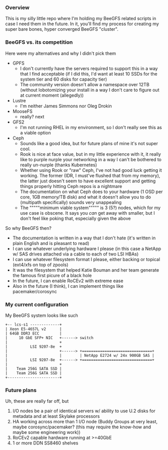 ### Overview
This is my silly little repo where I'm holding my BeeGFS related scripts in case I need them in the future. In it, you'll find my process for creating my super bare bones, hyper converged BeeGFS "cluster".

### BeeGFS vs. its competition
Here were my alternatives and why I didn't pick them
- GPFS
  - I don't currently have the servers required to support this in a way that I find acceptable (if I did this, I'd want at least 10 SSDs for the system tier and 60 disks for capacity tier)
  - The community version doesn't allow a namespace over 12TB (without lobotomizing your install in a way I don't care to figure out at current moment (allegedly))
- Lustre
  - I'm neither James Simmons nor Oleg Drokin
- MooseFS
  - really? next
- GFS2
  - I'm not running RHEL in my environment, so I don't really see this as a viable option
- Ceph
  - Sounds like a good idea, but for future plans of mine it's not super cool.
  - Rook is nice at face value, but in my little experience with it, it really like to purple nurple your networking in a way I can't be bothered to really un-nurple (thanks Kubernetes)
  - Whether using Rook or "raw" Ceph, I've not had good luck getting it working. The former (IDR, I must've flushed that from my memory), the latter just doesn't seem to have excellent support and getting things properly hitting Ceph repos is a nightmare
  - The documentation on what Ceph does to your hardware (1 OSD per core, 1GB memory/TB disk) and what it doesn't allow you to do (multipath specifically) sounds very unappealing
  - The """""minimum viable system""""" is 3 (5?) nodes, which for my use case is obscene. It says you *can* get away with smaller, but I don't feel like poking that, especially given the above

 So why BeeGFS then?
   - The documentation is written in a way that I don't hate (it's written in plain English and is pleasant to read)
   - I can use whatever underlying hardware I please (in this case a NetApp w/ SAS drives attached via a cable to each of two LSI HBAs)
   - I can use whatever filesystem format I please, either backing or topical (ext4/xfs on top of zpools)
   - It was the filesystem that helped Katie Bouman and her team generate the famous first picure of a black hole
   - In the future, I can enable RoCEv2 with extreme ease
   - Also in the future (I think), I can implement things like pacemaker/corosync


### My current configuration
My BeeGFS system looks like such
```
+-- lcs-s1 -------------+
| Xeon E5-4657L v2      |
| 64GB DDR3 ECC         |
|     10 GbE SFP+ NIC   +------> switch
|                       +
|          LSI 9207-8e  +
|                       +------> +===============================+
|                       |        | NetApp E2724 w/ 24x 900GB SAS |
|          LSI 9207-8e  +------> +===============================+
|                       +
|    Team 256G SATA SSD |
|    Team 256G SATA SSD |
+-----------------------+
```

### Future plans
Uh, these are really far off, but
1) I/O nodes be a pair of identical servers w/ ability to use U.2 disks for metadata and at least Skylake processors
2) HA working across more than 1 I/O node (Buddy Groups at very least, maybe corosync/pacemaker? (this may require the know-how and maybe some engineering work))
3) RoCEv2 capable hardware running at >=40GbE
4) 1 or more DDN SS8460 shelves 
